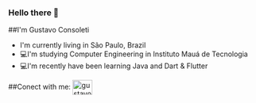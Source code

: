 ### Hello there 👋

##I'm Gustavo Consoleti 
- I'm currently living in São Paulo, Brazil 
- 💻I'm studying Computer Engineering in Instituto Mauá de Tecnologia 
- 💻I'm recently have been learning Java and Dart & Flutter

##Conect with me:
<a href="https://www.linkedin.com/in/gustavo-consoleti-9710071b5/" target="_blank">
<img align="center" alt="gustavo-linkedin" height="30" width="40" src="https://cdn.jsdelivr.net/gh/devicons/devicon@v2.10.1/devicon.min.css" style="max-width:100%;">

</a>

<!--
**Gustavo-CRS/Gustavo-CRS** is a ✨ _special_ ✨ repository because its `README.md` (this file) appears on your GitHub profile.

Here are some ideas to get you started:

- 🔭 I’m currently working on ...
- 🌱 I’m currently learning ...
- 👯 I’m looking to collaborate on ...
- 🤔 I’m looking for help with ...
- 💬 Ask me about ...
- 📫 How to reach me: ...
- 😄 Pronouns: ...
- ⚡ Fun fact: ...
-->
